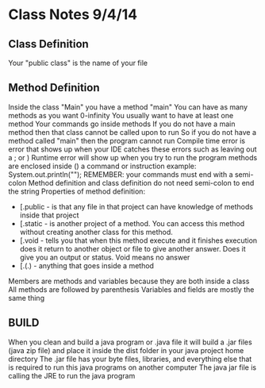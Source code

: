 
Class Notes 9/4/14
==================

Class Definition
----------------

Your "public class" is the name of your file

Method Definition
-----------------

Inside the class "Main" you have a method "main"
You can have as many methods as you want 0-infinity
You usually want to have at least one method
Your commands go inside methods
If you do not have a main method then that class cannot be called upon to run
So if you do not have a method called "main" then the program cannot run
Compile time error is error that shows up when your IDE catches these errors such as leaving out a ; or )
Runtime error will show up when you try to run the program
methods are enclosed inside ()
a command or instruction example: System.out.println("");
REMEMBER: your commands must end with a semi-colon
Method definition and class definition do not need semi-colon to end the string
Properties of method definition:

* [.public - is that any file in that project can have knowledge of methods inside that project
* [.static - is another project of a method.  You can access this method without creating another class for this method.
* [.void - tells you that when this method execute and it finishes execution does it return to another object or file to give another answer.  Does it give you an output or status.  Void means no answer
* [.(.) - anything that goes inside a method

Members are methods and variables because they are both inside a class
All methods are followed by parenthesis
Variables and fields are mostly the same thing 

BUILD
-----

When you clean and build a java program or .java file it will build a .jar files (java zip file)
and place it inside the dist folder in your java project home directory
The .jar file has your byte files, libraries, and everything else that is required to run this java programs on another computer
The java jar file is calling the JRE to run the java program